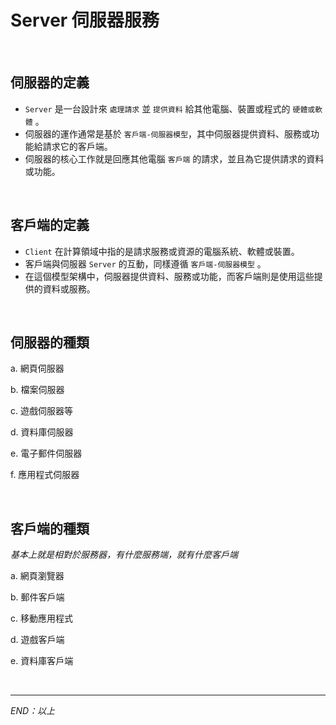 # Server 伺服器服務

</br>

## 伺服器的定義

   - `Server` 是一台設計來 `處理請求` 並 `提供資料` 給其他電腦、裝置或程式的 `硬體或軟體` 。
   - 伺服器的運作通常是基於 `客戶端-伺服器模型`，其中伺服器提供資料、服務或功能給請求它的客戶端。
   - 伺服器的核心工作就是回應其他電腦 `客戶端` 的請求，並且為它提供請求的資料或功能。

</br>

## 客戶端的定義

   - `Client` 在計算領域中指的是請求服務或資源的電腦系統、軟體或裝置。
   - 客戶端與伺服器 `Server` 的互動，同樣遵循 `客戶端-伺服器模型` 。
   - 在這個模型架構中，伺服器提供資料、服務或功能，而客戶端則是使用這些提供的資料或服務。

</br>

## 伺服器的種類

   a. 網頁伺服器

   b. 檔案伺服器
   
   c. 遊戲伺服器等
   
   d. 資料庫伺服器
   
   e. 電子郵件伺服器
   
   f. 應用程式伺服器

</br>

## 客戶端的種類

_基本上就是相對於服務器，有什麼服務端，就有什麼客戶端_

   a. 網頁瀏覽器
   
   b. 郵件客戶端
   
   c. 移動應用程式
   
   d. 遊戲客戶端
   
   e. 資料庫客戶端

</br>

---

_END：以上_
